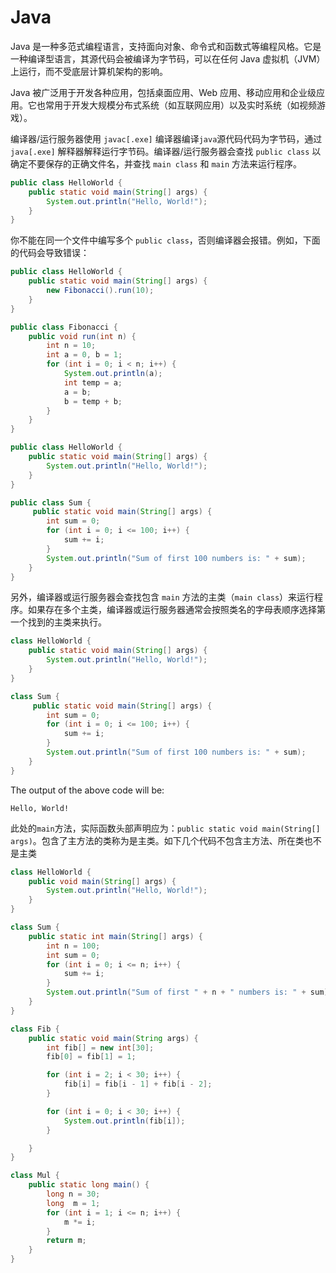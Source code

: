 # Java


Java 是一种多范式编程语言，支持面向对象、命令式和函数式等编程风格。它是一种编译型语言，其源代码会被编译为字节码，可以在任何 Java 虚拟机（JVM）上运行，而不受底层计算机架构的影响。

Java 被广泛用于开发各种应用，包括桌面应用、Web 应用、移动应用和企业级应用。它也常用于开发大规模分布式系统（如互联网应用）以及实时系统（如视频游戏）。

编译器/运行服务器使用 `javac[.exe]` 编译器编译`java`源代码代码为字节码，通过 `java[.exe]` 解释器解释运行字节码。编译器/运行服务器会查找 `public class` 以确定不要保存的正确文件名，并查找 `main class` 和 `main` 方法来运行程序。


```java
public class HelloWorld {
    public static void main(String[] args) {
        System.out.println("Hello, World!");
    }
}
```


你不能在同一个文件中编写多个 `public class`，否则编译器会报错。例如，下面的代码会导致错误：


```java
public class HelloWorld {
    public static void main(String[] args) {
        new Fibonacci().run(10);
    }
}

public class Fibonacci {
    public void run(int n) {
        int n = 10;
        int a = 0, b = 1;
        for (int i = 0; i < n; i++) {
            System.out.println(a);
            int temp = a;
            a = b;
            b = temp + b;
        }
    }
}
```


```java
public class HelloWorld {
    public static void main(String[] args) {
        System.out.println("Hello, World!");
    }
}

public class Sum {
     public static void main(String[] args) {
        int sum = 0;
        for (int i = 0; i <= 100; i++) {
            sum += i;
        }
        System.out.println("Sum of first 100 numbers is: " + sum);
    }
}
```



另外，编译器或运行服务器会查找包含 `main` 方法的主类（`main class`）来运行程序。如果存在多个主类，编译器或运行服务器通常会按照类名的字母表顺序选择第一个找到的主类来执行。



```java
class HelloWorld {
    public static void main(String[] args) {
        System.out.println("Hello, World!");
    }
}

class Sum {
     public static void main(String[] args) {
        int sum = 0;
        for (int i = 0; i <= 100; i++) {
            sum += i;
        }
        System.out.println("Sum of first 100 numbers is: " + sum);
    }
}
```


The output of the above code will be:
```shell
Hello, World!
```

此处的`main`方法，实际函数头部声明应为：`public static void main(String[] args)`。包含了主方法的类称为是主类。如下几个代码不包含主方法、所在类也不是主类

```java
class HelloWorld {
    public void main(String[] args) {
        System.out.println("Hello, World!");
    }
}
```

```java
class Sum {
    public static int main(String[] args) {
        int n = 100;
        int sum = 0;
        for (int i = 0; i <= n; i++) {
            sum += i;
        }
        System.out.println("Sum of first " + n + " numbers is: " + sum);
    }
}
```

```java
class Fib {
    public static void main(String args) {
        int fib[] = new int[30];
        fib[0] = fib[1] = 1;

        for (int i = 2; i < 30; i++) {
            fib[i] = fib[i - 1] + fib[i - 2];
        }

        for (int i = 0; i < 30; i++) {
            System.out.println(fib[i]);
        }

    }
}
```


```java
class Mul {
    public static long main() {
        long n = 30;
        long  m = 1;
        for (int i = 1; i <= n; i++) {
            m *= i;
        }
        return m;
    }
}
```



